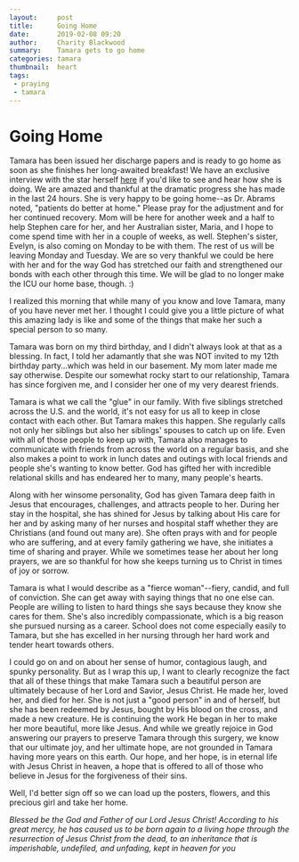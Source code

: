 ```yaml
---
layout:     post
title:      Going Home
date:       2019-02-08 09:20
author:     Charity Blackwood
summary:    Tamara gets to go home
categories: tamara
thumbnail:  heart
tags:
 - praying
 - tamara 
---
```


# Going Home

Tamara has been issued her discharge papers and is ready to go home as soon as she finishes her long-awaited breakfast! We have an exclusive interview with the star herself 
[here](https://www.youtube.com/watch?v=_RqTF-VNtKI) if you'd like to see and hear how she is doing. We are amazed and thankful at the dramatic progress she has made in the last 24 hours. She is very happy to be going home--as Dr. Abrams noted, "patients do better at home." Please pray for the adjustment and for her continued recovery. Mom will be here for another week and a half to help Stephen care for her, and her Australian sister, Maria, and I hope to come spend time with her in a couple of weeks, as well. Stephen's sister, Evelyn, is also coming on Monday to be with them. The rest of us will be leaving Monday and Tuesday. We are so very thankful we could be here with her and for the way God has stretched our faith and strengthened our bonds with each other through this time. We will be glad to no longer make the ICU our home base, though. :) 

I realized this morning that while many of you know and love Tamara, many of you have never met her. I thought I could give you a little picture of what this amazing lady is like and some of the things that make her such a special person to so many. 

Tamara was born on my third birthday, and I didn't always look at that as a blessing. In fact, I told her adamantly that she was NOT invited to my 12th birthday party...which was held in our basement. My mom later made me say otherwise. Despite our somewhat rocky start to our relationship, Tamara has since forgiven me, and I consider her one of my very dearest friends. 

Tamara is what we call the "glue" in our family. With five siblings stretched across the U.S. and the world, it's not easy for us all to keep in close contact with each other. But Tamara makes this happen. She regularly calls not only her siblings but also her siblings' spouses to catch up on life. Even with all of those people to keep up with, Tamara also manages to communicate with friends from across the world on a regular basis, and she also makes a point to work in lunch dates and outings with local friends and people she's wanting to know better. God has gifted her with incredible relational skills and has endeared her to many, many people's hearts. 

Along with her winsome personality, God has given Tamara deep faith in Jesus that encourages, challenges, and attracts people to her. During her stay in the hospital, she has shined for Jesus by talking about His care for her and by asking many of her nurses and hospital staff whether they are Christians (and found out many are). She often prays with and for people who are suffering, and at every family gathering we have, she initiates a time of sharing and prayer. While we sometimes tease her about her long prayers, we are so thankful for how she keeps turning us to Christ in times of joy or sorrow. 

Tamara is what I would describe as a "fierce woman"--fiery, candid, and full of conviction. She can get away with saying things that no one else can. People are willing to listen to hard things she says because they know she cares for them. She's also incredibly compassionate, which is a big reason she pursued nursing as a career. School does not come especially easily to Tamara, but she has excelled in her nursing through her hard work and tender heart towards others. 

I could go on and on about her sense of humor, contagious laugh, and spunky personality. But as I wrap this up, I want to clearly recognize the fact that all of these things that make Tamara such a beautiful person are ultimately because of her Lord and Savior, Jesus Christ. He made her, loved her, and died for her. She is not just a "good person" in and of herself, but she has been redeemed by Jesus, bought by His blood on the cross, and made a new creature. He is continuing the work He began in her to make her more beautiful, more like Jesus. And while we greatly rejoice in God answering our prayers to preserve Tamara through this surgery, we know that our ultimate joy, and her ultimate hope, are not grounded in Tamara having more years on this earth. Our hope, and her hope, is in eternal life with Jesus Christ in heaven, a hope that is offered to all of those who believe in Jesus for the forgiveness of their sins. 

Well, I'd better sign off so we can load up the posters, flowers, and this precious girl and take her home. 

*Blessed be the God and Father of our Lord Jesus Christ! According to his great mercy, he has caused us to be born again to a living hope through the resurrection of Jesus Christ from the dead, to an inheritance that is imperishable, undefiled, and unfading, kept in heaven for you*

